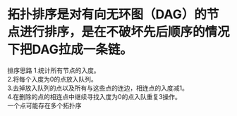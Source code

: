 # 拓扑排序是对有向无环图（DAG）的节点进行排序，是在不破坏先后顺序的情况下把DAG拉成一条链。  
排序思路 1.统计所有节点的入度。  
2.将每个入度为0的点放入队列。  
3.去掉放入队列的点以及所有与这些点的连边，相连点的入度减1。  
4.在删除的点的相连点中继续寻找入度为0的点入队重复3操作。    
一个点可能存在多个拓扑序

